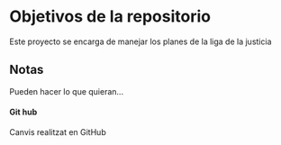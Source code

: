 # Objetivos de la repositorio

Este proyecto se encarga de manejar los planes de la liga de la justicia


## Notas
Pueden hacer lo que quieran...


#### Git hub
Canvis realitzat en GitHub
